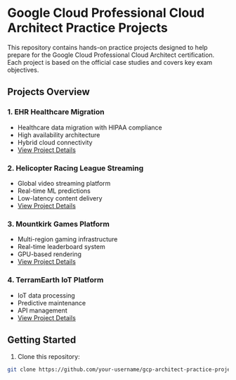 # Google Cloud Professional Cloud Architect Practice Projects

This repository contains hands-on practice projects designed to help prepare for the Google Cloud Professional Cloud Architect certification. Each project is based on the official case studies and covers key exam objectives.

## Projects Overview

### 1. EHR Healthcare Migration
- Healthcare data migration with HIPAA compliance
- High availability architecture
- Hybrid cloud connectivity
- [View Project Details](./projects/01-ehr-healthcare/README.md)

### 2. Helicopter Racing League Streaming
- Global video streaming platform
- Real-time ML predictions
- Low-latency content delivery
- [View Project Details](./projects/02-helicopter-racing/README.md)

### 3. Mountkirk Games Platform
- Multi-region gaming infrastructure
- Real-time leaderboard system
- GPU-based rendering
- [View Project Details](./projects/03-mountkirk-games/README.md)

### 4. TerramEarth IoT Platform
- IoT data processing
- Predictive maintenance
- API management
- [View Project Details](./projects/04-terramearth/README.md)

## Getting Started

1. Clone this repository:
```bash
git clone https://github.com/your-username/gcp-architect-practice-projects.git

